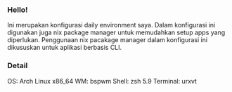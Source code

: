 ### Hello!
Ini merupakan konfigurasi daily environment saya.
Dalam konfigurasi ini digunakan juga nix package manager untuk memudahkan setup apps yang diperlukan.
Penggunaan nix pacakage manager dalam konfigurasi ini dikususkan untuk aplikasi berbasis CLI.

### Detail
OS: Arch Linux x86_64
WM: bspwm
Shell: zsh 5.9
Terminal: urxvt

